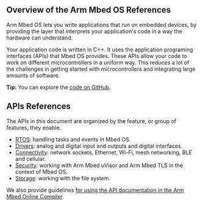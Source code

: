 ## Overview of the Arm Mbed OS References

Arm Mbed OS lets you write applications that run on embedded devices, by providing the layer that interprets your application's code in a way the hardware can understand.

Your application code is written in C++. It uses the application programing interfaces (APIs) that Mbed OS provides. These APIs allow your code to work on different microcontrollers in a uniform way. This reduces a lot of the challenges in getting started with microcontrollers and integrating large amounts of software.

<span class="tips">**Tip:** You can explore the [code on GitHub](https://github.com/ARMmbed/mbed-os/tree/mbed-os-5.5).</span>

## APIs References

The APIs in this document are organized by the feature, or group of features, they enable.

* [RTOS](APIs/tasks/tasks.md): handling tasks and events in Mbed OS.
* [Drivers](APIs/io/inputs_outputs.md): analog and digital input and outputs and digital interfaces.
* [Connectivity](APIs/communication/communication_index.md): network sockets, Ethernet, Wi-Fi, mesh networking, BLE and cellular.
* [Security](APIs/security/security.md): working with Arm Mbed uVisor and Arm Mbed TLS in the context of Mbed OS.
* [Storage](): working with the file system.

We also provide guidelines [for using the API documentation in the Arm Mbed Online Compiler](APIs/API_Documentation.md).
